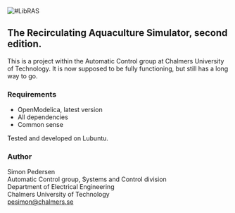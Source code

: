 ![#LibRAS](https://user-images.githubusercontent.com/8419918/31118741-bbecef3e-a82e-11e7-9c76-c6729b9389be.png)

## The Recirculating Aquaculture Simulator, second edition.

This is a project within the Automatic Control group at Chalmers University of Technology. It is now supposed to be fully functioning, but still has a long way to go.

### Requirements

+ OpenModelica, latest version
+ All dependencies
+ Common sense

Tested and developed on Lubuntu.

### Author
Simon Pedersen\
Automatic Control group, Systems and Control division\
Department of Electrical Engineering\
Chalmers University of Technology\
[pesimon@chalmers.se](mailto:pesimon@chalmers.se)
